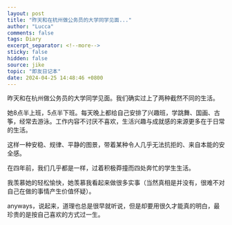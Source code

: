 ```yaml
---
layout: post
title: "昨天和在杭州做公务员的大学同学见面..."
author: "Lucca"
comments: false
tags: Diary
excerpt_separator: <!--more-->
sticky: false
hidden: false
source: jike
topic: "即友日记本"
date: 2024-04-25 14:48:46 +0800
---
```


昨天和在杭州做公务员的大学同学见面。我们确实过上了两种截然不同的生活。

<!--more-->



她8点半上班，5点半下班。每天晚上都给自己安排了兴趣班，学跳舞、国画、古筝，经常去游泳。工作内容不讨厌不喜欢，生活兴趣与成就感的来源更多在于日常的生活。

这样一种安稳、规律、平静的图景，带着某种令人几乎无法抗拒的、来自本能的安全感。

在四年前，我们几乎都是一样，过着积极莽撞而四处奔忙的学生生活。

我羡慕她的轻松愉快，她羡慕我看起来做很多实事（当然真相是并没有，很难不对自己在做的事情产生价值怀疑）。

anyways，说起来，道理也总是很早就听说，但是却要用很久才能真的明白，最珍贵的是按自己喜欢的方式过一生。
